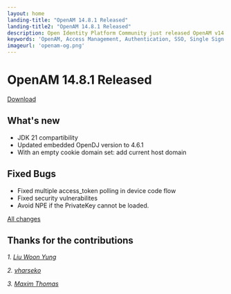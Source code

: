 ```yaml
---
layout: home
landing-title: "OpenAM 14.8.1 Released"
landing-title2: "OpenAM 14.8.1 Released"
description: Open Identity Platform Community just released OpenAM v14.8.1
keywords: 'OpenAM, Access Management, Authentication, SSO, Single Sign On, Open Identity Platform, Release, OpenDJ'
imageurl: 'openam-og.png'
---
```

# OpenAM 14.8.1 Released
[Download](https://github.com/OpenIdentityPlatform/OpenAM/releases/tag/14.8.1)

## What's new
* JDK 21 compartibility
* Updated embedded OpenDJ version to 4.6.1
* With an empty cookie domain set: add current host domain

## Fixed Bugs
* Fixed multiple access_token polling in device code flow
* Fixed security vulnerabilites
* Avoid NPE if the PrivateKey cannot be loaded.

[All changes](https://github.com/OpenIdentityPlatform/OpenAM/compare/14.7.4...14.8.1)

## Thanks for the contributions

<i id="sp193"><i>1. <a href="https://github.com/sp193" target="_blank">Liu Woon Yung</a></i>

<i id="vharseko"><i>2. <a href="https://github.com/vharseko" target="_blank">vharseko</a></i>

<i id="maximthomas"><i>3. <a href="https://github.com/maximthomas" target="_blank">Maxim Thomas</a></i>

